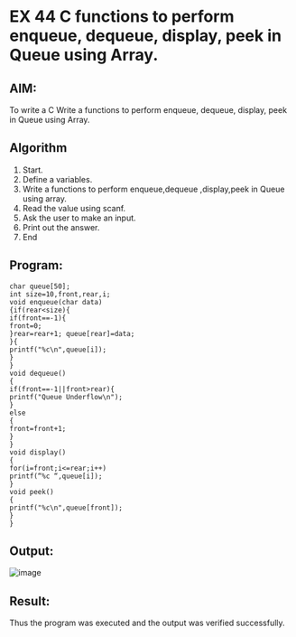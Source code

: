 # EX 44 C functions to perform enqueue, dequeue, display, peek in Queue using Array.

## AIM:
To write a C Write a functions to perform enqueue, dequeue, display, peek in Queue using Array.

## Algorithm
1. Start.
2. Define a variables.
3. Write a functions to perform enqueue,dequeue ,display,peek in Queue using array.
4. Read the value using scanf.
5. Ask the user to make an input.
6. Print out the answer.
7. End
      

## Program:
```
char queue[50];
int size=10,front,rear,i; 
void enqueue(char data)
{if(rear<size){
if(front==-1){
front=0;
}rear=rear+1; queue[rear]=data;
}{
printf("%c\n",queue[i]);
}
}
void dequeue()
{
if(front==-1||front>rear){
printf("Queue Underflow\n");
}
else
{
front=front+1;
}
}
void display()
{
for(i=front;i<=rear;i++)
printf(“%c “,queue[i]);
}
void peek()
{
printf("%c\n",queue[front]);
}
}

```

## Output:

![image](https://github.com/user-attachments/assets/73d388fc-bada-49d4-94e9-ee1e5134229e)


## Result:
Thus the program was executed and the output was verified successfully.
